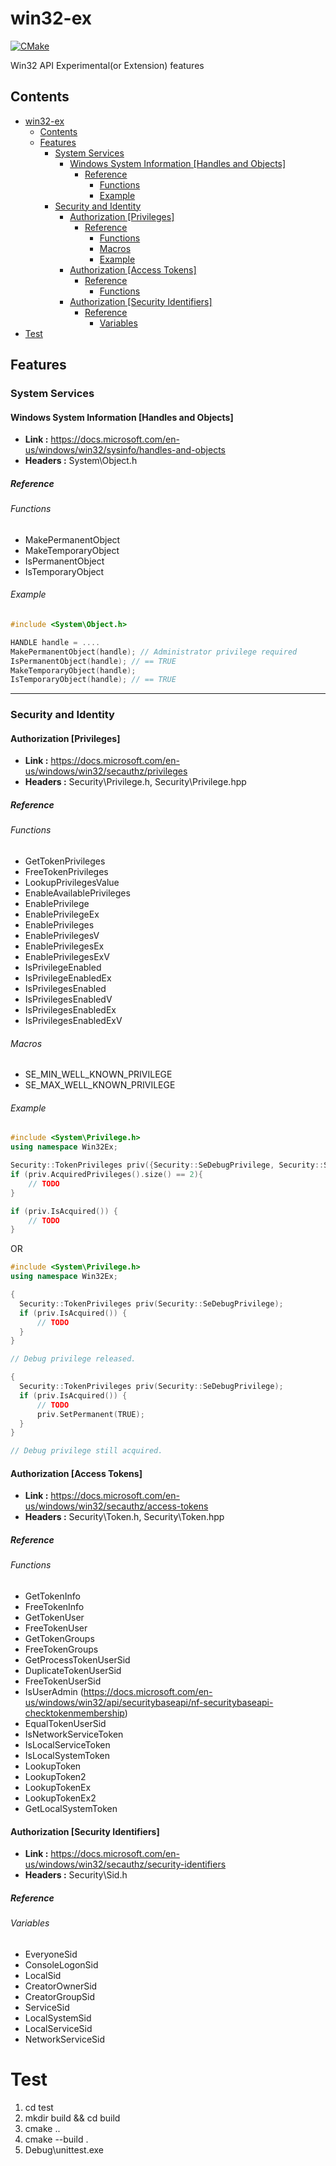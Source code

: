 # win32-ex

[![CMake](https://github.com/ntoskrnl7/win32-ex/actions/workflows/cmake.yml/badge.svg)](https://github.com/ntoskrnl7/win32-ex/actions/workflows/cmake.yml)

Win32 API Experimental(or Extension) features

## Contents
- [win32-ex](#win32-ex)
  - [Contents](#contents)
  - [Features](#features)
    - [System Services](#system-services)
      - [Windows System Information [Handles and Objects]](#windows-system-information-handles-and-objects)
        - [Reference](#reference)
          - [Functions](#functions)
          - [Example](#example)
    - [Security and Identity](#security-and-identity)
      - [Authorization [Privileges]](#authorization-privileges)
        - [Reference](#reference-1)
          - [Functions](#functions-1)
          - [Macros](#macros)
          - [Example](#example-1)
      - [Authorization [Access Tokens]](#authorization-access-tokens)
        - [Reference](#reference-2)
          - [Functions](#functions-2)
      - [Authorization [Security Identifiers]](#authorization-security-identifiers)
        - [Reference](#reference-3)
          - [Variables](#variables)
- [Test](#test)

## Features
### System Services
####  Windows System Information [Handles and Objects]
- **Link :** https://docs.microsoft.com/en-us/windows/win32/sysinfo/handles-and-objects
- **Headers :** System\Object.h
##### Reference
###### Functions
- MakePermanentObject
- MakeTemporaryObject
- IsPermanentObject
- IsTemporaryObject

###### Example
```C
#include <System\Object.h>

HANDLE handle = ....
MakePermanentObject(handle); // Administrator privilege required
IsPermanentObject(handle); // == TRUE
MakeTemporaryObject(handle);
IsTemporaryObject(handle); // == TRUE
```
---

### Security and Identity

#### Authorization [Privileges]
- **Link :** https://docs.microsoft.com/en-us/windows/win32/secauthz/privileges
- **Headers :** Security\Privilege.h, Security\Privilege.hpp

##### Reference
###### Functions
- GetTokenPrivileges
- FreeTokenPrivileges
- LookupPrivilegesValue
- EnableAvailablePrivileges
- EnablePrivilege
- EnablePrivilegeEx
- EnablePrivileges
- EnablePrivilegesV
- EnablePrivilegesEx
- EnablePrivilegesExV
- IsPrivilegeEnabled
- IsPrivilegeEnabledEx
- IsPrivilegesEnabled
- IsPrivilegesEnabledV
- IsPrivilegesEnabledEx
- IsPrivilegesEnabledExV

###### Macros
- SE_MIN_WELL_KNOWN_PRIVILEGE
- SE_MAX_WELL_KNOWN_PRIVILEGE

###### Example
```C++
#include <System\Privilege.h>
using namespace Win32Ex;

Security::TokenPrivileges priv({Security::SeDebugPrivilege, Security::SeShutdownPrivilege});
if (priv.AcquiredPrivileges().size() == 2){
    // TODO
}

if (priv.IsAcquired()) {
    // TODO
}
```

OR

```C++
#include <System\Privilege.h>
using namespace Win32Ex;

{
  Security::TokenPrivileges priv(Security::SeDebugPrivilege);
  if (priv.IsAcquired()) {
      // TODO
  }
}

// Debug privilege released.

{
  Security::TokenPrivileges priv(Security::SeDebugPrivilege);
  if (priv.IsAcquired()) {
      // TODO
      priv.SetPermanent(TRUE);
  }
}

// Debug privilege still acquired.

```

#### Authorization [Access Tokens]
- **Link :** https://docs.microsoft.com/en-us/windows/win32/secauthz/access-tokens
- **Headers :** Security\Token.h, Security\Token.hpp
##### Reference
###### Functions
- GetTokenInfo
- FreeTokenInfo
- GetTokenUser
- FreeTokenUser
- GetTokenGroups
- FreeTokenGroups
- GetProcessTokenUserSid
- DuplicateTokenUserSid
- FreeTokenUserSid
- IsUserAdmin (https://docs.microsoft.com/en-us/windows/win32/api/securitybaseapi/nf-securitybaseapi-checktokenmembership)
- EqualTokenUserSid
- IsNetworkServiceToken
- IsLocalServiceToken
- IsLocalSystemToken
- LookupToken
- LookupToken2
- LookupTokenEx
- LookupTokenEx2
- GetLocalSystemToken

#### Authorization [Security Identifiers]
- **Link :** https://docs.microsoft.com/en-us/windows/win32/secauthz/security-identifiers
- **Headers :** Security\Sid.h

##### Reference
###### Variables
- EveryoneSid
- ConsoleLogonSid
- LocalSid
- CreatorOwnerSid
- CreatorGroupSid
- ServiceSid
- LocalSystemSid
- LocalServiceSid
- NetworkServiceSid

# Test
1. cd test
2. mkdir build && cd build
3. cmake ..
4. cmake --build .
5. Debug\unittest.exe
